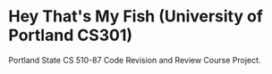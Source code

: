 # Hey That's My Fish (University of Portland CS301)

Portland State CS 510-87 Code Revision and Review Course Project. 

